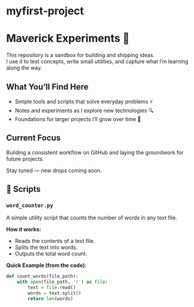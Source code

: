 # myfirst-project
# Maverick Experiments 🚀

This repository is a sandbox for building and shipping ideas.  
I use it to test concepts, write small utilities, and capture what I’m learning along the way.  

## What You’ll Find Here
- Simple tools and scripts that solve everyday problems ⚡  
- Notes and experiments as I explore new technologies 🔍  
- Foundations for larger projects I’ll grow over time 🌱  

## Current Focus
Building a consistent workflow on GitHub and laying the groundwork for future projects.  

Stay tuned — new drops coming soon.

## 🚀 Scripts

### `word_counter.py`
A simple utility script that counts the number of words in any text file.  

**How it works:**  
- Reads the contents of a text file.  
- Splits the text into words.  
- Outputs the total word count.  

**Quick Example (from the code):**  
```python
def count_words(file_path):
    with open(file_path, 'r') as file:
        text = file.read()
        words = text.split()
        return len(words)

